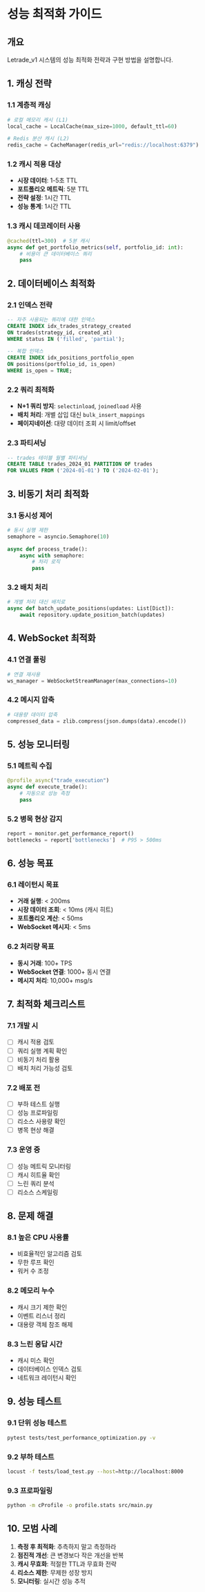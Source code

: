 # 성능 최적화 가이드

## 개요
Letrade_v1 시스템의 성능 최적화 전략과 구현 방법을 설명합니다.

## 1. 캐싱 전략

### 1.1 계층적 캐싱
```python
# 로컬 메모리 캐시 (L1)
local_cache = LocalCache(max_size=1000, default_ttl=60)

# Redis 분산 캐시 (L2)
redis_cache = CacheManager(redis_url="redis://localhost:6379")
```

### 1.2 캐시 적용 대상
- **시장 데이터**: 1-5초 TTL
- **포트폴리오 메트릭**: 5분 TTL
- **전략 설정**: 1시간 TTL
- **성능 통계**: 1시간 TTL

### 1.3 캐시 데코레이터 사용
```python
@cached(ttl=300)  # 5분 캐시
async def get_portfolio_metrics(self, portfolio_id: int):
    # 비용이 큰 데이터베이스 쿼리
    pass
```

## 2. 데이터베이스 최적화

### 2.1 인덱스 전략
```sql
-- 자주 사용되는 쿼리에 대한 인덱스
CREATE INDEX idx_trades_strategy_created 
ON trades(strategy_id, created_at) 
WHERE status IN ('filled', 'partial');

-- 복합 인덱스
CREATE INDEX idx_positions_portfolio_open 
ON positions(portfolio_id, is_open) 
WHERE is_open = TRUE;
```

### 2.2 쿼리 최적화
- **N+1 쿼리 방지**: `selectinload`, `joinedload` 사용
- **배치 처리**: 개별 삽입 대신 `bulk_insert_mappings`
- **페이지네이션**: 대량 데이터 조회 시 limit/offset

### 2.3 파티셔닝
```sql
-- trades 테이블 월별 파티셔닝
CREATE TABLE trades_2024_01 PARTITION OF trades
FOR VALUES FROM ('2024-01-01') TO ('2024-02-01');
```

## 3. 비동기 처리 최적화

### 3.1 동시성 제어
```python
# 동시 실행 제한
semaphore = asyncio.Semaphore(10)

async def process_trade():
    async with semaphore:
        # 처리 로직
        pass
```

### 3.2 배치 처리
```python
# 개별 처리 대신 배치로
async def batch_update_positions(updates: List[Dict]):
    await repository.update_position_batch(updates)
```

## 4. WebSocket 최적화

### 4.1 연결 풀링
```python
# 연결 재사용
ws_manager = WebSocketStreamManager(max_connections=10)
```

### 4.2 메시지 압축
```python
# 대용량 데이터 압축
compressed_data = zlib.compress(json.dumps(data).encode())
```

## 5. 성능 모니터링

### 5.1 메트릭 수집
```python
@profile_async("trade_execution")
async def execute_trade():
    # 자동으로 성능 측정
    pass
```

### 5.2 병목 현상 감지
```python
report = monitor.get_performance_report()
bottlenecks = report['bottlenecks']  # P95 > 500ms
```

## 6. 성능 목표

### 6.1 레이턴시 목표
- **거래 실행**: < 200ms
- **시장 데이터 조회**: < 10ms (캐시 히트)
- **포트폴리오 계산**: < 50ms
- **WebSocket 메시지**: < 5ms

### 6.2 처리량 목표
- **동시 거래**: 100+ TPS
- **WebSocket 연결**: 1000+ 동시 연결
- **메시지 처리**: 10,000+ msg/s

## 7. 최적화 체크리스트

### 7.1 개발 시
- [ ] 캐시 적용 검토
- [ ] 쿼리 실행 계획 확인
- [ ] 비동기 처리 활용
- [ ] 배치 처리 가능성 검토

### 7.2 배포 전
- [ ] 부하 테스트 실행
- [ ] 성능 프로파일링
- [ ] 리소스 사용량 확인
- [ ] 병목 현상 해결

### 7.3 운영 중
- [ ] 성능 메트릭 모니터링
- [ ] 캐시 히트율 확인
- [ ] 느린 쿼리 분석
- [ ] 리소스 스케일링

## 8. 문제 해결

### 8.1 높은 CPU 사용률
- 비효율적인 알고리즘 검토
- 무한 루프 확인
- 워커 수 조정

### 8.2 메모리 누수
- 캐시 크기 제한 확인
- 이벤트 리스너 정리
- 대용량 객체 참조 해제

### 8.3 느린 응답 시간
- 캐시 미스 확인
- 데이터베이스 인덱스 검토
- 네트워크 레이턴시 확인

## 9. 성능 테스트

### 9.1 단위 성능 테스트
```bash
pytest tests/test_performance_optimization.py -v
```

### 9.2 부하 테스트
```bash
locust -f tests/load_test.py --host=http://localhost:8000
```

### 9.3 프로파일링
```bash
python -m cProfile -o profile.stats src/main.py
```

## 10. 모범 사례

1. **측정 후 최적화**: 추측하지 말고 측정하라
2. **점진적 개선**: 큰 변경보다 작은 개선을 반복
3. **캐시 무효화**: 적절한 TTL과 무효화 전략
4. **리소스 제한**: 무제한 성장 방지
5. **모니터링**: 실시간 성능 추적